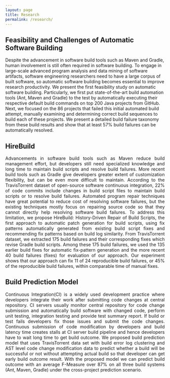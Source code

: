 ```yaml
---
layout: page
title: Research
permalink: /research/
---
```


## Feasibility and Challenges of Automatic Software Building

<p align="justify" style="max-width:800px">

Despite the advancement in software build tools such as Maven and Gradle, human involvement is still often required in software building. To engage in large-scale advanced program analysis and data mining of software artifacts, software engineering researchers need to have a large corpus of built
software, so automatic software building becomes essential to improve research productivity. We present the first feasibility study on automatic software building. Particularly, we first put state-of-the-art build automation tools (Ant, Maven and Gradle) to the test by automatically executing their respective default build commands on top 200 Java projects from GitHub. Next, we focused on the 86 projects that failed this initial automated build attempt, manually examining and determining correct build sequences to build each of these projects. We present a detailed build failure taxonomy from these build results
and show that at least 57% build failures can be automatically resolved.</p>


## HireBuild

<p align="justify" style="max-width:800px">
Advancements in software build tools such as Maven reduce build management effort, but developers still need specialized knowledge and long time to maintain build scripts and resolve build failures. More recent build tools such as Gradle give developers greater extent of customization flexibility, but can be even more difficult to maintain. According to the TravisTorrent dataset of open-source software continuous integration, 22% of code commits include changes in
build script files to maintain build scripts or to resolve build failures. Automated program repair techniques have great potential to reduce cost of resolving software failures, but the existing techniques mostly focus on repairing source code so that they cannot directly help resolving software build failures. To address this limitation, we propose HireBuild: History-Driven Repair of Build Scripts, the first approach to automatic patch generation for build scripts, using
fix patterns automatically generated from existing build script fixes and recommending fix patterns based on build log similarity. From TravisTorrent dataset, we extracted 175 build failures and their corresponding fixes which revise Gradle build scripts. Among these 175 build failures, we used the 135 earlier build fixes for automatic fix-pattern generation and the more recent 40 build failures (fixes) for evaluation of our approach. Our experiment shows that our approach
can fix 11 of 24 reproducible build failures, or 45% of the reproducible build failures, within comparable time of manual fixes.</p>


## Build Prediction Model

<p align="justify" style="max-width:800px">
Continuous Integration(CI) is a widely used development practice where developers integrate their work after submitting code changes at central repository. CI servers usually monitor central repository for code change submission and automatically build software with changed code, perform unit testing, integration testing and provide test summary report. If build or test fails developers fix those issues and submit the code changes. Continuous submission of code modification by developers and build latency time creates stalls at CI server build pipeline and hence developers have to wait long time to get build outcome. We proposed build prediction model that uses TravisTorrent data set with build error log clustering and AST level code change modification data to predict whether a build will be successful or not without attempting actual build so that developer can get early build outcome result. With the proposed model we can predict build outcome with an average F-Measure over 87% on all three build systems (Ant, Maven, Gradle) under the cross-project prediction scenario.</p>
